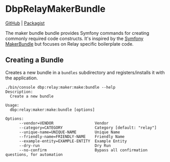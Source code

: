 # DbpRelayMakerBundle

[GitHub](https://github.com/digital-blueprint/relay-maker-bundle) |
[Packagist](https://packagist.org/packages/dbp/relay-maker-bundle)

The maker bundle bundle provides Symfony commands for creating commonly required
code constructs. It's inspired by the [Symfony
MakerBundle](https://symfony.com/bundles/SymfonyMakerBundle/current/index.html)
but focuses on Relay specific boilerplate code.

## Creating a Bundle

Creates a new bundle in a `bundles` subdirectory and registers/installs it with the application.

```console
./bin/console dbp:relay:maker:make:bundle --help
Description:
  Create a new bundle

Usage:
  dbp:relay:maker:make:bundle [options]

Options:
      --vendor=VENDOR                  Vendor
      --category=CATEGORY              Category [default: "relay"]
      --unique-name=UNIQUE-NAME        Unique Name
      --friendly-name=FRIENDLY-NAME    Friendly Name
      --example-entity=EXAMPLE-ENTITY  Example Entity
      --dry-run                        Dry Run
      --no-confirm                     Bypass all confirmation questions, for automation

```
